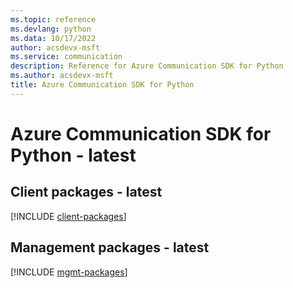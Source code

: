```yaml
---
ms.topic: reference
ms.devlang: python
ms.data: 10/17/2022
author: acsdevx-msft
ms.service: communication
description: Reference for Azure Communication SDK for Python
ms.author: acsdevx-msft
title: Azure Communication SDK for Python
---
```

# Azure Communication SDK for Python - latest

## Client packages - latest
[!INCLUDE [client-packages](communication-client-index.md)]
## Management packages - latest
[!INCLUDE [mgmt-packages](communication-mgmt-index.md)]